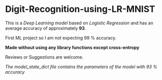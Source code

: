 # Digit-Recognition-using-LR-MNIST

This is a *Deep Learning model* based on *Logistic Regression* and has an average accuracy of approximately **93**. 

First ML project so I am not expecting 99 % accuracy.

**Made without using any library functions except cross-entropy**

Reviews or Suggestions are welcome.

*The model_state_dict file contains the parameters of the model with 93 % accuracy*
